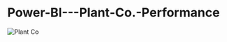 # Power-BI---Plant-Co.-Performance


![Plant Co](https://github.com/user-attachments/assets/3fcb376e-9c74-4488-bcbe-8faa5db0386b)
